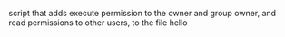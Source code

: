 script that adds execute permission to the owner and group owner, and read permissions to other users, to the file hello
